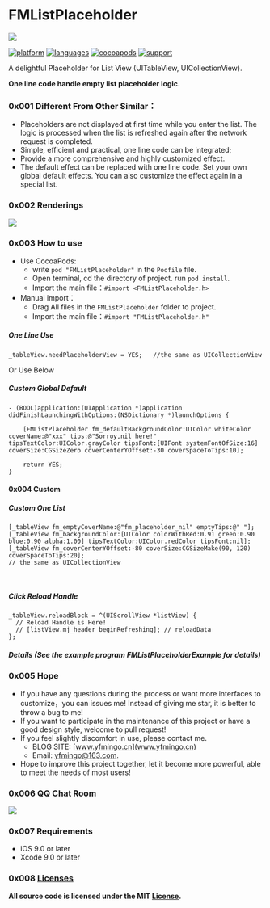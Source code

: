 # FMListPlaceholder
![](https://ws1.sinaimg.cn/large/006tNc79gy1fz8ipkdw88j30va0b4q48.jpg)

[![platform](https://img.shields.io/badge/platform-iOS-blue.svg?style=plastic)](#)
[![languages](https://img.shields.io/badge/language-objective--c-blue.svg)](#) 
[![cocoapods](https://img.shields.io/badge/cocoapods-supported-4BC51D.svg?style=plastic)](https://cocoapods.org/pods/FMListPlaceholder)
[![support](https://img.shields.io/badge/support-iOS9%2B-orange.svg)](#) 


A delightful Placeholder for List View (UITableView, UICollectionView).

**One line code handle empty list placeholder logic.**

### 0x001 Different From Other Similar：

- Placeholders are not displayed at first time while you enter the list. The logic is processed when the list is refreshed again after the network request is completed.
- Simple, efficient and practical, one line code can be integrated;
- Provide a more comprehensive and highly customized effect.
- The default effect can be replaced with one line code. Set your own global default effects. You can also customize the effect again in a special list.

### 0x002 Renderings
![](https://ws1.sinaimg.cn/large/006tNc79gy1fz8jghf5d0g30hj0dsx6p.gif)


### 0x003 How to use
- Use CocoaPods:
    - write `pod "FMListPlaceholder"` in the `Podfile` file.
    - Open terminal, cd the directory of project. run `pod install`.
    - Import the main file：`#import <FMListPlaceholder.h>`
- Manual import：
    - Drag All files in the `FMListPlaceholder` folder to project.
    - Import the main file：`#import "FMListPlaceholder.h"`


##### One Line Use 
    _tableView.needPlaceholderView = YES;   //the same as UICollectionView
    

Or Use Below
##### Custom Global Default

``` objc
- (BOOL)application:(UIApplication *)application didFinishLaunchingWithOptions:(NSDictionary *)launchOptions {
    
    [FMListPlaceholder fm_defaultBackgroundColor:UIColor.whiteColor coverName:@"xxx" tips:@"Sorroy,nil here!" tipsTextColor:UIColor.grayColor tipsFont:[UIFont systemFontOfSize:16] coverSize:CGSizeZero coverCenterYOffset:-30 coverSpaceToTips:10];

    return YES;
}
```
#### 0x004 Custom
##### Custom One List 

``` objc
[_tableView fm_emptyCoverName:@"fm_placeholder_nil" emptyTips:@" "];
[_tableView fm_backgroundColor:[UIColor colorWithRed:0.91 green:0.90 blue:0.90 alpha:1.00] tipsTextColor:UIColor.redColor tipsFont:nil];
[_tableView fm_coverCenterYOffset:-80 coverSize:CGSizeMake(90, 120) coverSpaceToTips:20];
// the same as UICollectionView
```
<br/>

##### Click Reload Handle

``` objc
_tableView.reloadBlock = ^(UIScrollView *listView) {
  // Reload Handle is Here!
  // [listView.mj_header beginRefreshing]; // reloadData
};
```
##### Details (See the example program FMListPlaceholderExample for details)


### 0x005 Hope
- If you have any questions during the process or want more interfaces to customize，you can issues me!
Instead of giving me star, it is better to throw a bug to me!
- If you want to participate in the maintenance of this project or have a good design style, welcome to pull request!
- If you feel slightly discomfort in use, please contact me. 
    - BLOG SITE: [www.yfmingo.cn](www.yfmingo.cn)  
    - Email: yfmingo@163.com.
- Hope to improve this project together, let it become more powerful, able to meet the needs of most users!

### 0x006 QQ Chat Room
![](https://ws3.sinaimg.cn/small/006tNc79gy1fz8aavckscj30f10kl0us.jpg)

### 0x007 Requirements
- iOS 9.0 or later
- Xcode 9.0 or later

### 0x008 [Licenses](https://github.com/yfming93/FMListPlaceholder/blob/master/LICENSE)
**All source code is licensed under the MIT [License](https://github.com/yfming93/FMListPlaceholder/blob/master/LICENSE).**



